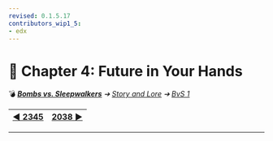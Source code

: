 ```yaml
---
revised: 0.1.5.17
contributors_wip1_5:
- edx
---
```


# 📄 Chapter 4: Future in Your Hands

💣 ***[Bombs vs. Sleepwalkers][home]** ➔ [Story and Lore][story] ➔ [BvS 1][story_bvs1]*

| [◀️ 2345][prev] | [2038 ▶️][next] |
| --: | :-- |

****

[home]: /README.md
[prev]: /story/bvs1/03_2345.md
[next]: /story/bvs1/05_2038.md
[story]: /story/readme.md
[story_bvs1]: /story/bvs1/readme.md
